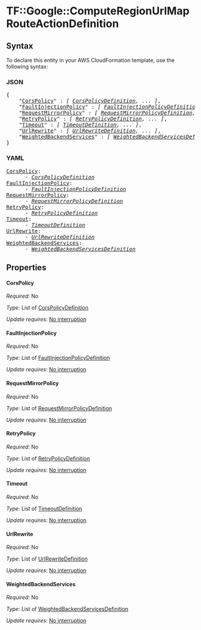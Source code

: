 # TF::Google::ComputeRegionUrlMap RouteActionDefinition

## Syntax

To declare this entity in your AWS CloudFormation template, use the following syntax:

### JSON

<pre>
{
    "<a href="#corspolicy" title="CorsPolicy">CorsPolicy</a>" : <i>[ <a href="corspolicydefinition.md">CorsPolicyDefinition</a>, ... ]</i>,
    "<a href="#faultinjectionpolicy" title="FaultInjectionPolicy">FaultInjectionPolicy</a>" : <i>[ <a href="faultinjectionpolicydefinition.md">FaultInjectionPolicyDefinition</a>, ... ]</i>,
    "<a href="#requestmirrorpolicy" title="RequestMirrorPolicy">RequestMirrorPolicy</a>" : <i>[ <a href="requestmirrorpolicydefinition.md">RequestMirrorPolicyDefinition</a>, ... ]</i>,
    "<a href="#retrypolicy" title="RetryPolicy">RetryPolicy</a>" : <i>[ <a href="retrypolicydefinition.md">RetryPolicyDefinition</a>, ... ]</i>,
    "<a href="#timeout" title="Timeout">Timeout</a>" : <i>[ <a href="timeoutdefinition.md">TimeoutDefinition</a>, ... ]</i>,
    "<a href="#urlrewrite" title="UrlRewrite">UrlRewrite</a>" : <i>[ <a href="urlrewritedefinition.md">UrlRewriteDefinition</a>, ... ]</i>,
    "<a href="#weightedbackendservices" title="WeightedBackendServices">WeightedBackendServices</a>" : <i>[ <a href="weightedbackendservicesdefinition.md">WeightedBackendServicesDefinition</a>, ... ]</i>
}
</pre>

### YAML

<pre>
<a href="#corspolicy" title="CorsPolicy">CorsPolicy</a>: <i>
      - <a href="corspolicydefinition.md">CorsPolicyDefinition</a></i>
<a href="#faultinjectionpolicy" title="FaultInjectionPolicy">FaultInjectionPolicy</a>: <i>
      - <a href="faultinjectionpolicydefinition.md">FaultInjectionPolicyDefinition</a></i>
<a href="#requestmirrorpolicy" title="RequestMirrorPolicy">RequestMirrorPolicy</a>: <i>
      - <a href="requestmirrorpolicydefinition.md">RequestMirrorPolicyDefinition</a></i>
<a href="#retrypolicy" title="RetryPolicy">RetryPolicy</a>: <i>
      - <a href="retrypolicydefinition.md">RetryPolicyDefinition</a></i>
<a href="#timeout" title="Timeout">Timeout</a>: <i>
      - <a href="timeoutdefinition.md">TimeoutDefinition</a></i>
<a href="#urlrewrite" title="UrlRewrite">UrlRewrite</a>: <i>
      - <a href="urlrewritedefinition.md">UrlRewriteDefinition</a></i>
<a href="#weightedbackendservices" title="WeightedBackendServices">WeightedBackendServices</a>: <i>
      - <a href="weightedbackendservicesdefinition.md">WeightedBackendServicesDefinition</a></i>
</pre>

## Properties

#### CorsPolicy

_Required_: No

_Type_: List of <a href="corspolicydefinition.md">CorsPolicyDefinition</a>

_Update requires_: [No interruption](https://docs.aws.amazon.com/AWSCloudFormation/latest/UserGuide/using-cfn-updating-stacks-update-behaviors.html#update-no-interrupt)

#### FaultInjectionPolicy

_Required_: No

_Type_: List of <a href="faultinjectionpolicydefinition.md">FaultInjectionPolicyDefinition</a>

_Update requires_: [No interruption](https://docs.aws.amazon.com/AWSCloudFormation/latest/UserGuide/using-cfn-updating-stacks-update-behaviors.html#update-no-interrupt)

#### RequestMirrorPolicy

_Required_: No

_Type_: List of <a href="requestmirrorpolicydefinition.md">RequestMirrorPolicyDefinition</a>

_Update requires_: [No interruption](https://docs.aws.amazon.com/AWSCloudFormation/latest/UserGuide/using-cfn-updating-stacks-update-behaviors.html#update-no-interrupt)

#### RetryPolicy

_Required_: No

_Type_: List of <a href="retrypolicydefinition.md">RetryPolicyDefinition</a>

_Update requires_: [No interruption](https://docs.aws.amazon.com/AWSCloudFormation/latest/UserGuide/using-cfn-updating-stacks-update-behaviors.html#update-no-interrupt)

#### Timeout

_Required_: No

_Type_: List of <a href="timeoutdefinition.md">TimeoutDefinition</a>

_Update requires_: [No interruption](https://docs.aws.amazon.com/AWSCloudFormation/latest/UserGuide/using-cfn-updating-stacks-update-behaviors.html#update-no-interrupt)

#### UrlRewrite

_Required_: No

_Type_: List of <a href="urlrewritedefinition.md">UrlRewriteDefinition</a>

_Update requires_: [No interruption](https://docs.aws.amazon.com/AWSCloudFormation/latest/UserGuide/using-cfn-updating-stacks-update-behaviors.html#update-no-interrupt)

#### WeightedBackendServices

_Required_: No

_Type_: List of <a href="weightedbackendservicesdefinition.md">WeightedBackendServicesDefinition</a>

_Update requires_: [No interruption](https://docs.aws.amazon.com/AWSCloudFormation/latest/UserGuide/using-cfn-updating-stacks-update-behaviors.html#update-no-interrupt)

